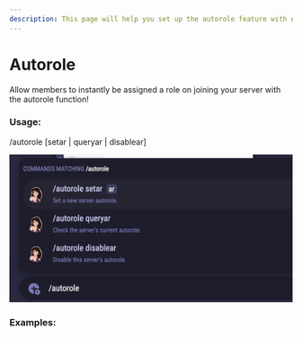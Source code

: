 ```yaml
---
description: This page will help you set up the autorole feature with Amour.
---
```


# Autorole

Allow members to instantly be assigned a role on joining your server with the autorole function!

### Usage:

/autorole \[setar | queryar | disablear]

![](<../.gitbook/assets/Screen Shot 2022-03-21 at 1.15.48 PM.png>)

### Examples:
